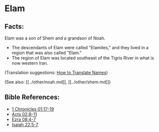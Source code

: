 # Elam #

## Facts: ##

Elam was a son of Shem and a grandson of Noah.

* The descendants of Elam were called "Elamites," and they lived in a region that was also called "Elam."
* The region of Elam was located southeast of the Tigris River in what is now western Iran.

(Translation suggestions: [How to Translate Names](en/ta-vol1/translate/man/translate-names))

(See also: [[../other/noah.md]], [[../other/shem.md]])

## Bible References: ##

* [1 Chronicles 01:17-19](en/tn/1ch/help/01/17)
* [Acts 02:8-11](en/tn/act/help/02/08)
* [Ezra 08:4-7](en/tn/ezr/help/08/04)
* [Isaiah 22:5-7](en/tn/isa/help/22/05)
